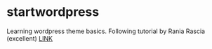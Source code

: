# startwordpress

Learning wordpress theme basics.  Following tutorial by Rania Rascia (excellent)
[LINK](https://www.taniarascia.com/developing-a-wordpress-theme-from-scratch)
